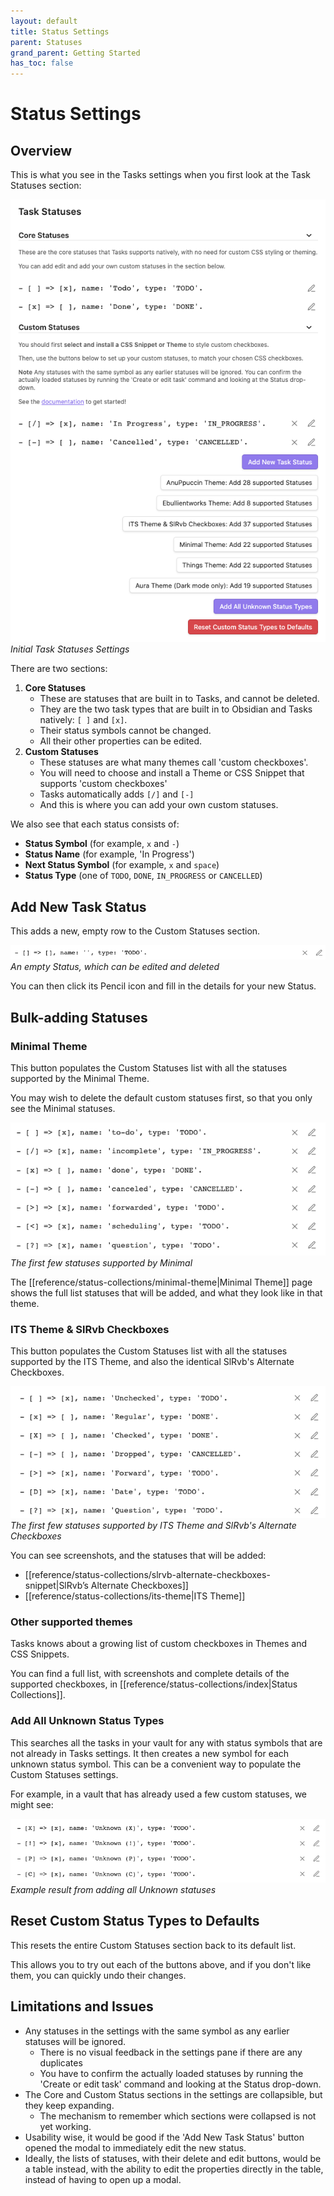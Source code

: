 ```yaml
---
layout: default
title: Status Settings
parent: Statuses
grand_parent: Getting Started
has_toc: false
---
```


# Status Settings

## Overview

This is what you see in the Tasks settings when you first look at the Task Statuses section:

![Initial Task Statuses Settings](../../images/settings-statuses-initial.png)<br>
*Initial Task Statuses Settings*

There are two sections:

1. **Core Statuses**
    - These are statuses that are built in to Tasks, and cannot be deleted.
    - They are the two task types that are built in to Obsidian and Tasks natively: `[ ]` and `[x]`.
    - Their status symbols cannot be changed.
    - All their other properties can be edited.
2. **Custom Statuses**
    - These statuses are what many themes call 'custom checkboxes'.
    - You will need to choose and install a Theme or CSS Snippet that supports 'custom checkboxes'
    - Tasks automatically adds `[/]` and `[-]`
    - And this is where you can add your own custom statuses.

We also see that each status consists of:

- **Status Symbol** (for example, `x` and  `-`)
- **Status Name** (for example, 'In Progress')
- **Next Status Symbol** (for example, `x` and `space`)
- **Status Type** (one of `TODO`, `DONE`, `IN_PROGRESS` or `CANCELLED`)

## Add New Task Status

This adds a new, empty row to the Custom Statuses section.

![An empty Status, which can be edited and deleted](../../images/settings-custom-statuses-new-empty-status.png)<br>
*An empty Status, which can be edited and deleted*

You can then click its Pencil icon and fill in the details for your new Status.

## Bulk-adding Statuses

### Minimal Theme

This button populates the Custom Statuses list with all the statuses supported by the Minimal Theme.

You may wish to delete the default custom statuses first, so that you only see the Minimal statuses.

![The first few statuses supported by Minimal](../../images/settings-custom-statuses-minimal-theme-first-few.png)<br>
*The first few statuses supported by Minimal*

The [[reference/status-collections/minimal-theme|Minimal Theme]] page shows the full list statuses that will be added, and what they look like in that theme.

### ITS Theme & SlRvb Checkboxes

This button populates the Custom Statuses list with all the statuses supported by the ITS Theme, and also the identical SlRvb's Alternate Checkboxes.

![The first few statuses supported by ITS Theme and SlRvb's Alternate Checkboxes](../../images/settings-custom-statuses-its-theme-first-few.png)<br>
*The first few statuses supported by ITS Theme and SlRvb's Alternate Checkboxes*

You can see screenshots, and the statuses that will be added:

- [[reference/status-collections/slrvb-alternate-checkboxes-snippet|SlRvb’s Alternate Checkboxes]]
- [[reference/status-collections/its-theme|ITS Theme]]

### Other supported themes

Tasks knows about a growing list of custom checkboxes in Themes and CSS Snippets.

You can find a full list, with screenshots and complete details of the supported checkboxes, in [[reference/status-collections/index|Status Collections]].

### Add All Unknown Status Types

This searches all the tasks in your vault for any with status symbols that are not already in Tasks settings.
It then creates a new symbol for each unknown status symbol.
This can be a convenient way to populate the Custom Statuses settings.

For example, in a vault that has already used a few custom statuses, we might see:

![Example result from adding all Unknown statuses](../../images/settings-custom-statuses-add-unknown-statuses.png)<br>
*Example result from adding all Unknown statuses*

## Reset Custom Status Types to Defaults

This resets the entire Custom Statuses section back to its default list.

This allows you to try out each of the buttons above, and if you don't like them, you can quickly undo their changes.

## Limitations and Issues

- Any statuses in the settings with the same symbol as any earlier statuses will be ignored.
  - There is no visual feedback in the settings pane if there are any duplicates
  - You have to confirm the actually loaded statuses by running the 'Create or edit task' command and looking at the Status drop-down.
- The Core and Custom Status sections in the settings are collapsible, but they keep expanding.
  - The mechanism to remember which sections were collapsed is not yet working.
- Usability wise, it would be good if the 'Add New Task Status' button opened the modal to immediately edit the new status.
- Ideally, the lists of statuses, with their delete and edit buttons, would be a table instead, with the ability to edit the properties directly in the table, instead of having to open up a modal.
